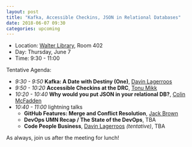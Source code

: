 ```yaml
---
layout: post
title: "Kafka, Accessible Checkins, JSON in Relational Databases"
date: 2018-06-07 09:30
categories: upcoming
---
```


- Location: [Walter Library](http://campusmaps.umn.edu/walter-library), Room 402
- Day: Thursday, June 7
- Time: 9:30 - 11:00

Tentative Agenda:

- *9:30 - 9:50* **Kafka: A Date with Destiny (One)**, [Davin Lagerroos](https://goo.gl/5NNMjE)
- *9:50 - 10:20* **Accessible Checkins at the DRC**, [Tonu Mikk](https://goo.gl/CfmKAG)
- *10:20 - 10:40* **Why would you put JSON in your relational DB?**, [Colin McFadden](https://goo.gl/aW8LHv)
- *10:40 - 11:00* lightning talks
  - **GitHub Features: Merge and Conflict Resolution**, [Jack Brown](https://goo.gl/hWRFkR)
  - **DevOps UMN Recap / The State of the DevOps**, TBA
  - **Code People Business**, [Davin Lagerroos](https://goo.gl/5NNMjE) *(tentative)*, TBA

As always, join us after the meeting for lunch!
